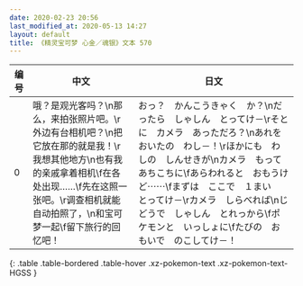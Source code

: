 ```yaml
---
date: 2020-02-23 20:56
last_modified_at: 2020-05-13 14:27
layout: default
title: 《精灵宝可梦 心金／魂银》文本 570
---
```

| 编号 | 中文 | 日文 |
| ---- | ---- | ---- |
| 0 | 哦？是观光客吗？\n那么，来拍张照片吧。\r外边有台相机吧？\n把它放在那的就是我！\r我想其他地方\n也有我的亲戚拿着相机\f在各处出现……\f先在这照一张吧。\r调查相机就能自动拍照了，\n和宝可梦一起\f留下旅行的回忆吧！ | おっ？　かんこうきゃく　か？\nだったら　しゃしん　とってけ－\rそとに　カメラ　あっただろ？\nあれを　おいたの　わし－！\rほかにも　わしの　しんせきが\nカメラ　もって　あちこちに\fあらわれると　おもうけど⋯⋯\fまずは　ここで　１まい　とってけ－\rカメラ　しらべれば\nじどうで　しゃしん　とれっから\fポケモンと　いっしょに\fたびの　おもいで　のこしてけ－！ |
{: .table .table-bordered .table-hover .xz-pokemon-text .xz-pokemon-text-HGSS }
